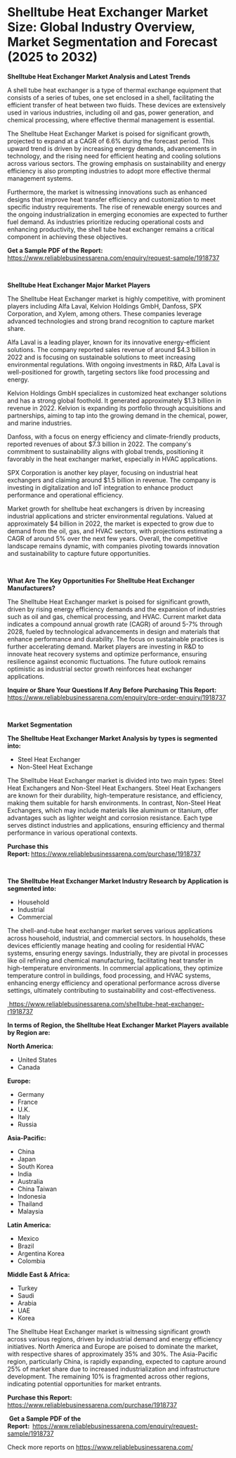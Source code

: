 <p><h1>Shelltube Heat Exchanger Market Size: Global Industry Overview, Market Segmentation and Forecast (2025 to 2032)</h1></p><p><strong>Shelltube Heat Exchanger Market Analysis and Latest Trends</strong></p>
<p><p>A shell tube heat exchanger is a type of thermal exchange equipment that consists of a series of tubes, one set enclosed in a shell, facilitating the efficient transfer of heat between two fluids. These devices are extensively used in various industries, including oil and gas, power generation, and chemical processing, where effective thermal management is essential.</p><p>The Shelltube Heat Exchanger Market is poised for significant growth, projected to expand at a CAGR of 6.6% during the forecast period. This upward trend is driven by increasing energy demands, advancements in technology, and the rising need for efficient heating and cooling solutions across various sectors. The growing emphasis on sustainability and energy efficiency is also prompting industries to adopt more effective thermal management systems.</p><p>Furthermore, the market is witnessing innovations such as enhanced designs that improve heat transfer efficiency and customization to meet specific industry requirements. The rise of renewable energy sources and the ongoing industrialization in emerging economies are expected to further fuel demand. As industries prioritize reducing operational costs and enhancing productivity, the shell tube heat exchanger remains a critical component in achieving these objectives.</p></p>
<p><strong>Get a Sample PDF of the Report:&nbsp;</strong> <a href="https://www.reliablebusinessarena.com/enquiry/request-sample/1918737?utm_campaign=3527&utm_medium=2&utm_source=Github&utm_content=ia&utm_term=28032025&utm_id=shelltube-heat-exchanger">https://www.reliablebusinessarena.com/enquiry/request-sample/1918737</a></p>
<p>&nbsp;</p>
<p><strong>Shelltube Heat Exchanger Major Market Players</strong></p>
<p><p>The Shelltube Heat Exchanger market is highly competitive, with prominent players including Alfa Laval, Kelvion Holdings GmbH, Danfoss, SPX Corporation, and Xylem, among others. These companies leverage advanced technologies and strong brand recognition to capture market share.</p><p>Alfa Laval is a leading player, known for its innovative energy-efficient solutions. The company reported sales revenue of around $4.3 billion in 2022 and is focusing on sustainable solutions to meet increasing environmental regulations. With ongoing investments in R&D, Alfa Laval is well-positioned for growth, targeting sectors like food processing and energy.</p><p>Kelvion Holdings GmbH specializes in customized heat exchanger solutions and has a strong global foothold. It generated approximately $1.3 billion in revenue in 2022. Kelvion is expanding its portfolio through acquisitions and partnerships, aiming to tap into the growing demand in the chemical, power, and marine industries.</p><p>Danfoss, with a focus on energy efficiency and climate-friendly products, reported revenues of about $7.3 billion in 2022. The company's commitment to sustainability aligns with global trends, positioning it favorably in the heat exchanger market, especially in HVAC applications.</p><p>SPX Corporation is another key player, focusing on industrial heat exchangers and claiming around $1.5 billion in revenue. The company is investing in digitalization and IoT integration to enhance product performance and operational efficiency.</p><p>Market growth for shelltube heat exchangers is driven by increasing industrial applications and stricter environmental regulations. Valued at approximately $4 billion in 2022, the market is expected to grow due to demand from the oil, gas, and HVAC sectors, with projections estimating a CAGR of around 5% over the next few years. Overall, the competitive landscape remains dynamic, with companies pivoting towards innovation and sustainability to capture future opportunities.</p></p>
<p>&nbsp;</p>
<p><strong>What Are The Key Opportunities For Shelltube Heat Exchanger Manufacturers?</strong></p>
<p><p>The Shelltube Heat Exchanger market is poised for significant growth, driven by rising energy efficiency demands and the expansion of industries such as oil and gas, chemical processing, and HVAC. Current market data indicates a compound annual growth rate (CAGR) of around 5-7% through 2028, fueled by technological advancements in design and materials that enhance performance and durability. The focus on sustainable practices is further accelerating demand. Market players are investing in R&D to innovate heat recovery systems and optimize performance, ensuring resilience against economic fluctuations. The future outlook remains optimistic as industrial sector growth reinforces heat exchanger applications.</p></p>
<p><strong>Inquire or Share Your Questions If Any Before Purchasing This Report:</strong> <a href="https://www.reliablebusinessarena.com/enquiry/pre-order-enquiry/1918737?utm_campaign=3527&utm_medium=2&utm_source=Github&utm_content=ia&utm_term=28032025&utm_id=shelltube-heat-exchanger">https://www.reliablebusinessarena.com/enquiry/pre-order-enquiry/1918737</a></p>
<p>&nbsp;</p>
<p><strong>Market Segmentation</strong></p>
<p><strong>The Shelltube Heat Exchanger Market Analysis by types is segmented into:</strong></p>
<p><ul><li>Steel Heat Exchanger</li><li>Non-Steel Heat Exchange</li></ul></p>
<p><p>The Shelltube Heat Exchanger market is divided into two main types: Steel Heat Exchangers and Non-Steel Heat Exchangers. Steel Heat Exchangers are known for their durability, high-temperature resistance, and efficiency, making them suitable for harsh environments. In contrast, Non-Steel Heat Exchangers, which may include materials like aluminum or titanium, offer advantages such as lighter weight and corrosion resistance. Each type serves distinct industries and applications, ensuring efficiency and thermal performance in various operational contexts.</p></p>
<p><strong>Purchase this Report:&nbsp;</strong><a href="https://www.reliablebusinessarena.com/purchase/1918737?utm_campaign=3527&utm_medium=2&utm_source=Github&utm_content=ia&utm_term=28032025&utm_id=shelltube-heat-exchanger">https://www.reliablebusinessarena.com/purchase/1918737</a></p>
<p>&nbsp;</p>
<p><strong>The Shelltube Heat Exchanger Market Industry Research by Application is segmented into:</strong></p>
<p><ul><li>Household</li><li>Industrial</li><li>Commercial</li></ul></p>
<p><p>The shell-and-tube heat exchanger market serves various applications across household, industrial, and commercial sectors. In households, these devices efficiently manage heating and cooling for residential HVAC systems, ensuring energy savings. Industrially, they are pivotal in processes like oil refining and chemical manufacturing, facilitating heat transfer in high-temperature environments. In commercial applications, they optimize temperature control in buildings, food processing, and HVAC systems, enhancing energy efficiency and operational performance across diverse settings, ultimately contributing to sustainability and cost-effectiveness.</p></p>
<p><a href="https://www.reliablebusinessarena.com/shelltube-heat-exchanger-r1918737?utm_campaign=3527&utm_medium=2&utm_source=Github&utm_content=ia&utm_term=28032025&utm_id=shelltube-heat-exchanger">&nbsp;https://www.reliablebusinessarena.com/shelltube-heat-exchanger-r1918737</a></p>
<p><strong>In terms of Region, the Shelltube Heat Exchanger Market Players available by Region are:</strong></p>
<p>
    <p> <strong> North America: </strong>
        <ul>
            <li>United States</li>
            <li>Canada</li>
        </ul>
        </p> 
    <p> <strong> Europe: </strong>
        <ul>
            <li>Germany</li>
            <li>France</li>
            <li>U.K.</li>
            <li>Italy</li>
            <li>Russia</li>
        </ul>
        </p> 
    <p> <strong> Asia-Pacific: </strong>
        <ul>
            <li>China</li>
            <li>Japan</li>
            <li>South Korea</li>
            <li>India</li>
            <li>Australia</li>
            <li>China Taiwan</li>
            <li>Indonesia</li>
            <li>Thailand</li>
            <li>Malaysia</li>
        </ul>
        </p> 
    <p> <strong> Latin America: </strong>
        <ul>
            <li>Mexico</li>
            <li>Brazil</li>
            <li>Argentina Korea</li>
            <li>Colombia</li>
        </ul>
        </p> 
    <p> <strong> Middle East & Africa: </strong>
        <ul>
            <li>Turkey</li>
            <li>Saudi</li>
            <li>Arabia</li>
            <li>UAE</li>
            <li>Korea</li>
        </ul>
    </p>
    </p>
<p><p>The Shelltube Heat Exchanger market is witnessing significant growth across various regions, driven by industrial demand and energy efficiency initiatives. North America and Europe are poised to dominate the market, with respective shares of approximately 35% and 30%. The Asia-Pacific region, particularly China, is rapidly expanding, expected to capture around 25% of market share due to increased industrialization and infrastructure development. The remaining 10% is fragmented across other regions, indicating potential opportunities for market entrants.</p></p>
<p><strong>Purchase this Report: </strong><a href="https://www.reliablebusinessarena.com/purchase/1918737?utm_campaign=3527&utm_medium=2&utm_source=Github&utm_content=ia&utm_term=28032025&utm_id=shelltube-heat-exchanger">https://www.reliablebusinessarena.com/purchase/1918737</a></p>
<p>&nbsp;<strong>Get a Sample PDF of the Report:&nbsp;&nbsp;</strong><a href="https://www.reliablebusinessarena.com/enquiry/request-sample/1918737?utm_campaign=3527&utm_medium=2&utm_source=Github&utm_content=ia&utm_term=28032025&utm_id=shelltube-heat-exchanger">https://www.reliablebusinessarena.com/enquiry/request-sample/1918737</a></p>
<p><strong></strong></p>
<p>Check more reports on <a href="https://www.reliablebusinessarena.com/?utm_campaign=3527&utm_medium=2&utm_source=Github&utm_content=ia&utm_term=28032025&utm_id=shelltube-heat-exchanger">https://www.reliablebusinessarena.com/</a></p>
